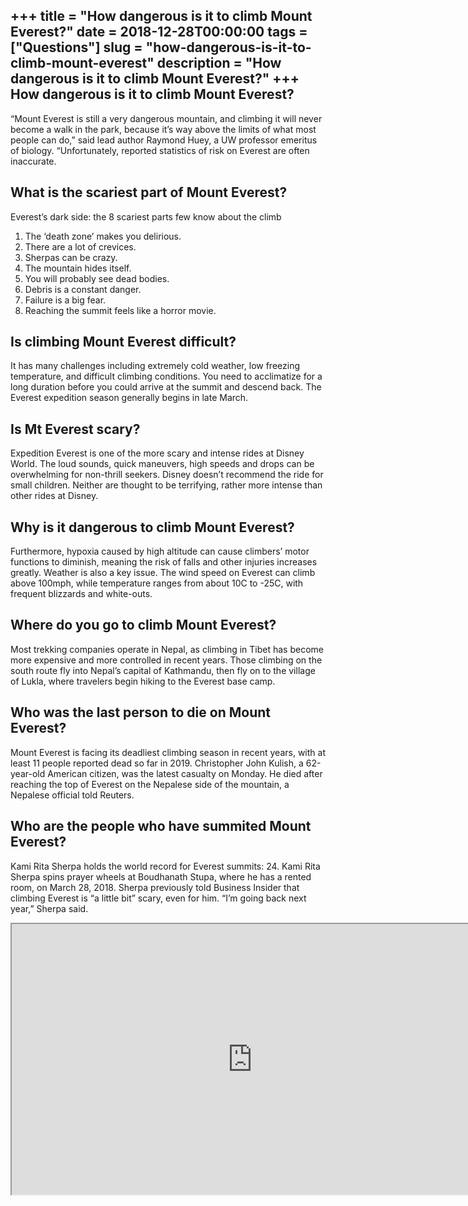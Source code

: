 +++
title = "How dangerous is it to climb Mount Everest?"
date = 2018-12-28T00:00:00
tags = ["Questions"]
slug = "how-dangerous-is-it-to-climb-mount-everest"
description = "How dangerous is it to climb Mount Everest?"
+++
How dangerous is it to climb Mount Everest?
-------------------------------------------

“Mount Everest is still a very dangerous mountain, and climbing it will never become a walk in the park, because it’s way above the limits of what most people can do,” said lead author Raymond Huey, a UW professor emeritus of biology. “Unfortunately, reported statistics of risk on Everest are often inaccurate.

What is the scariest part of Mount Everest?
-------------------------------------------

Everest’s dark side: the 8 scariest parts few know about the climb

1. The ‘death zone’ makes you delirious.
2. There are a lot of crevices.
3. Sherpas can be crazy.
4. The mountain hides itself.
5. You will probably see dead bodies.
6. Debris is a constant danger.
7. Failure is a big fear.
8. Reaching the summit feels like a horror movie.

Is climbing Mount Everest difficult?
------------------------------------

It has many challenges including extremely cold weather, low freezing temperature, and difficult climbing conditions. You need to acclimatize for a long duration before you could arrive at the summit and descend back. The Everest expedition season generally begins in late March.

Is Mt Everest scary?
--------------------

Expedition Everest is one of the more scary and intense rides at Disney World. The loud sounds, quick maneuvers, high speeds and drops can be overwhelming for non-thrill seekers. Disney doesn’t recommend the ride for small children. Neither are thought to be terrifying, rather more intense than other rides at Disney.

Why is it dangerous to climb Mount Everest?
-------------------------------------------

Furthermore, hypoxia caused by high altitude can cause climbers’ motor functions to diminish, meaning the risk of falls and other injuries increases greatly. Weather is also a key issue. The wind speed on Everest can climb above 100mph, while temperature ranges from about 10C to -25C, with frequent blizzards and white-outs.

Where do you go to climb Mount Everest?
---------------------------------------

Most trekking companies operate in Nepal, as climbing in Tibet has become more expensive and more controlled in recent years. Those climbing on the south route fly into Nepal’s capital of Kathmandu, then fly on to the village of Lukla, where travelers begin hiking to the Everest base camp.

Who was the last person to die on Mount Everest?
------------------------------------------------

Mount Everest is facing its deadliest climbing season in recent years, with at least 11 people reported dead so far in 2019. Christopher John Kulish, a 62-year-old American citizen, was the latest casualty on Monday. He died after reaching the top of Everest on the Nepalese side of the mountain, a Nepalese official told Reuters.

Who are the people who have summited Mount Everest?
---------------------------------------------------

Kami Rita Sherpa holds the world record for Everest summits: 24. Kami Rita Sherpa spins prayer wheels at Boudhanath Stupa, where he has a rented room, on March 28, 2018. Sherpa previously told Business Insider that climbing Everest is “a little bit” scary, even for him. “I’m going back next year,” Sherpa said.

<iframe allow="accelerometer; autoplay; clipboard-write; encrypted-media; gyroscope; picture-in-picture" allowfullscreen="" class="__youtube_prefs__  epyt-is-override  no-lazyload" data-no-lazy="1" data-origheight="433" data-origwidth="770" data-skipgform_ajax_framebjll="" height="433" id="_ytid_26379" loading="lazy" src="https://www.youtube.com/embed/rmrY240YsM4?enablejsapi=1&autoplay=0&cc_load_policy=0&cc_lang_pref=&iv_load_policy=1&loop=0&modestbranding=0&rel=1&fs=1&playsinline=0&autohide=2&theme=dark&color=red&controls=1&" title="YouTube player" width="770"></iframe>